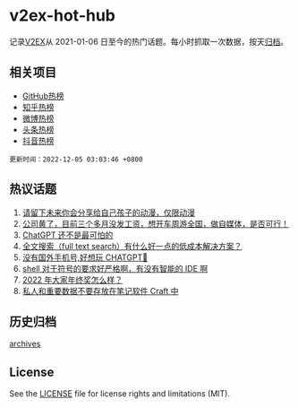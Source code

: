 # v2ex-hot-hub

 记录[V2EX](https://www.v2ex.com/)从 2021-01-06 日至今的热门话题。每小时抓取一次数据，按天[归档](archives)。
 
 ## 相关项目

- [GitHub热榜](https://github.com/snaildev/github-hot-hub)
- [知乎热榜](https://github.com/snaildev/zhihu-hot-hub)
- [微博热榜](https://github.com/snaildev/weibo-hot-hub)
- [头条热榜](https://github.com/snaildev/toutiao-hot-hub)
- [抖音热榜](https://github.com/snaildev/douyin-hot-hub)


 `更新时间：2022-12-05 03:03:46 +0800`

## 热议话题

1. [请留下未来你会分享给自己孩子的动漫，仅限动漫](https://www.v2ex.com/t/899934)
1. [公司黄了，目前三个多月没发工资，想开车周游全国，做自媒体，是否可行！](https://www.v2ex.com/t/900016)
1. [ChatGPT 还不是最可怕的](https://www.v2ex.com/t/899927)
1. [全文搜索（full text search）有什么好一点的低成本解决方案？](https://www.v2ex.com/t/899924)
1. [没有国外手机号,好想玩 CHATGPT🥺](https://www.v2ex.com/t/899956)
1. [shell 对于符号的要求好严格啊，有没有智能的 IDE 啊](https://www.v2ex.com/t/900033)
1. [2022 年大家年终奖怎么样？](https://www.v2ex.com/t/899988)
1. [私人和重要数据不要存放在笔记软件 Craft 中](https://www.v2ex.com/t/899957)

## 历史归档

[archives](archives)

## License

See the [LICENSE](LICENSE) file for license rights and limitations (MIT).
